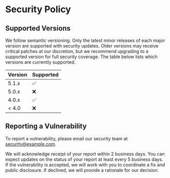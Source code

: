 # Security Policy

## Supported Versions

We follow semantic versioning. Only the latest minor releases of each major version are supported with security updates. Older versions may receive critical patches at our discretion, but we recommend upgrading to a supported version for full security coverage.
The table below lists which versions are currently supported.

| Version | Supported          |
| ------- | ------------------ |
| 5.1.x   | :white_check_mark: |
| 5.0.x   | :x:                |
| 4.0.x   | :white_check_mark: |
| < 4.0   | :x:                |

## Reporting a Vulnerability

To report a vulnerability, please email our security team at security@example.com.

We will acknowledge receipt of your report within 2 business days.
You can expect updates on the status of your report at least every 5 business days.
If the vulnerability is accepted, we will work with you to coordinate a fix and public disclosure. If declined, we will provide a rationale for our decision.
